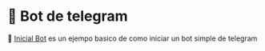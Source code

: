 # 🤖 Bot de telegram

📍 [Inicial Bot](https://github.com/lllit/bot_telegram/blob/main/initial_bot.py) es un ejempo basico de como iniciar un bot simple de telegram


